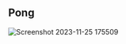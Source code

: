 ## Pong

![Screenshot 2023-11-25 175509](https://github.com/Anam-Ashraf7/nand2tetris-Part1/assets/139621294/2e9218fe-545a-4e0b-b536-6fab6418183d)
